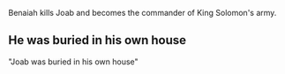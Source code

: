 Benaiah kills Joab and becomes the commander of King Solomon's army.

## He was buried in his own house ##

"Joab was buried in his own house"